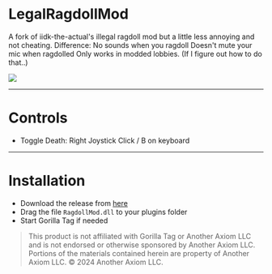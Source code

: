 # LegalRagdollMod
A fork of iidk-the-actual's illegal ragdoll mod but a little less annoying and not cheating.
Difference:
  No sounds when you ragdoll
  Doesn't mute your mic when ragdolled
  Only works in modded lobbies. (If I figure out how to do that..)

<img src="https://imgur.com/gallery/placeholders-Ksd6a#SR0YwEv">

---

# Controls
- Toggle Death: Right Joystick Click / B on keyboard

---

# Installation

- Download the release from [here](https://github.com/flamgo124/Legal-RagdollMod-Other-Stuff/releases/latest)
- Drag the file `RagdollMod.dll` to your plugins folder
- Start Gorilla Tag if needed

> This product is not affiliated with Gorilla Tag or Another Axiom LLC and is not endorsed or otherwise sponsored by Another Axiom LLC. Portions of the materials contained herein are property of Another Axiom LLC. © 2024 Another Axiom LLC.
